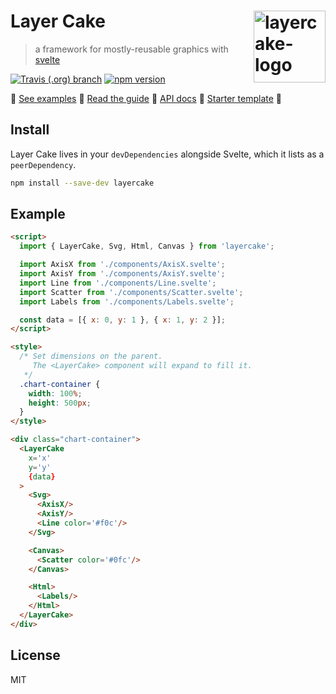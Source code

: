 Layer Cake  [<img src="https://github.com/mhkeller/layercake-examples/raw/master/static/layercake-logo-500x400.png" width="115" align="right" alt="layercake-logo">](https://mhkeller.github.io/layercake)
===

> a framework for mostly-reusable graphics with [svelte](https://github.com/sveltejs/svelte)

[![Travis (.org) branch](https://img.shields.io/travis/mhkeller/layercake/master.svg?style=flat-square)](https://travis-ci.org/mhkeller/layercake) [![npm version](https://img.shields.io/npm/v/layercake.svg?style=flat-square)](https://npmjs.org/package/layercake)

 🍰 [See examples](https://layercake.graphics)
 🍰 [Read the guide](https://layercake.graphics/guide)
 🍰 [API docs](https://layercake.graphics/guide#layercake-props)
 🍰 [Starter template](https://github.com/mhkeller/layercake-template)
 🍰

## Install

Layer Cake lives in your `devDependencies` alongside Svelte, which it lists as a `peerDependency`.

```sh
npm install --save-dev layercake
```

## Example

```html
<script>
  import { LayerCake, Svg, Html, Canvas } from 'layercake';

  import AxisX from './components/AxisX.svelte';
  import AxisY from './components/AxisY.svelte';
  import Line from './components/Line.svelte';
  import Scatter from './components/Scatter.svelte';
  import Labels from './components/Labels.svelte';

  const data = [{ x: 0, y: 1 }, { x: 1, y: 2 }];
</script>

<style>
  /* Set dimensions on the parent.
     The <LayerCake> component will expand to fill it.
   */
  .chart-container {
    width: 100%;
    height: 500px;
  }
</style>

<div class="chart-container">
  <LayerCake
    x='x'
    y='y'
    {data}
  >
    <Svg>
      <AxisX/>
      <AxisY/>
      <Line color='#f0c'/>
    </Svg>

    <Canvas>
      <Scatter color='#0fc'/>
    </Canvas>

    <Html>
      <Labels/>
    </Html>
  </LayerCake>
</div>
```

## License

MIT
